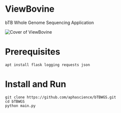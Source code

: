 # ViewBovine
bTB Whole Genome Sequencing Application

![Cover of ViewBovine](https://github.com/aphascience/bTBWGS/raw/master/cover.png)

# Prerequisites
    apt install flask logging requests json

# Install and Run
    git clone https://github.com/aphascience/bTBWGS.git
    cd bTBWGS
    python main.py